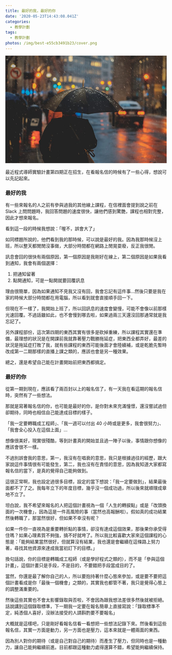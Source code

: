 ```yaml
---
title: 最好的我，最好的你
date: '2020-05-23T14:43:08.041Z'
categories:
  - 教學計劃
tags:
  - 教學計劃
photos: /img/best-e55cb3491b23/cover.png
---
```


![](/img/best-e55cb3491b23/0__dvv8upUoSoxoW8UB.jpg)

最近程式導師實驗計畫第四期正在招生，在看報名信的時候有了一些心得，想說可以先記起來。

### 最好的我

有一些來報名的人之前有參與過我的其他線上課程，在信裡面會提到說之前在 Slack 上問問題時，我回答問題的速度很快，讓他們感到驚艷，課程也相對完整，因此才想來報名。

看到這一段的時候我想說：「喔不，誤會大了」

如同標題所說的，他們看到我的那時候，可以說是最好的我。因為我那時候沒上班，所以整天都閒閒沒事做，大部分時間都在網路上閒晃耍廢，反正我很閒。

訊息會回的很快有兩個原因，第一個原因是我剛好在線上，第二個原因是如果我看到通知，我會有兩個選擇：

1.  把通知留著
2.  點開通知，可是一點開就要回覆訊息

理由很簡單，因為如果通知不見我又沒有回，我會忘記有這件事…然後只要是我在家的時候大部分時間都在用電腦，所以看到就會直接順手回一下。

但現在不一樣了，我開始上班了，所以回訊息的速度會變慢，可能不會像以前那樣光速回覆。不過話雖如此，也不會慢到哪去啦，如果過兩三天還沒回那通常就是我忘記了。

另外課程部份，這次第四期的東西其實有很多是砍掉重練，所以課程其實還在準備，最理想的狀況是在開課前我就靠著壓力戰勝拖延症，把東西全都弄好，最差的狀況是拖延症打敗了我，就有些課程的東西可能後面才會陸續補，或是乾脆先暫時改成第一二期那樣的直播上課之類的，應該也會是另一種效果。

總之，還是希望自己能在計畫開始前把東西都搞定。

### 最好的你

從第一期到現在，應該看了兩百封以上的報名信了，有一天我在看這期的報名信時，突然有了一些想法。

那就是寫著報名信的你，也可能是最好的你，是你對未來充滿憧憬，還沒嘗試過但卻期待，同時也相信自己能達成目標的樣子。

「我一定要轉職成工程師」、「我一週可以付出 40 小時或是更多，我會很努力」、「我會全心投入在這個上面」…

想像很美好，現實很殘酷，等到計畫真的開始並且過一陣子以後，事情跟你想像的應該會很不一樣。

不過別誤會我的意思，第一，我沒有在唱衰的意思，我只是根據過往的經歷，跟大家說這件事情很有可能發生，第二，我也沒有在責怪的意思，因為我知道大家都寫報名信的當下，是真的覺得自己能夠做到。

這很正常啊，我也設定過很多目標，設定的當下想說：「我一定要做到」，結果最後面都不了了之。我每年立下的年度目標，幾乎沒一個成功過，所以後來就順理成章地不立了。

坦白說，我不希望來報名的人把這個計畫視為一個「人生的轉捩點」或是「改頭換面的一次機會」，因為這是一件高風險的事（當然也高報酬啦）。假如真的成功結業然後轉職了，那當然很好，但如果不幸沒有呢？

如果一件你一直視為是重要轉折點的事情，卻沒有達成這個效果，那後果你承受得住嗎？如果心理素質不夠強，搞不好就垮了。所以我比較喜歡大家來這個課程的心態是：「能夠結業當然很好，但就算沒有結業，我也還是會繼續在這條路上努力著，尋找其他資源來達成我當初訂下的目標。」

換句話說，你的目標是轉職成工程師（或是學好程式之類的），而不是「參與這個計畫」，這個計畫只是手段，不是目的，不要錯把手段當成目的了。

當然，你還是最了解你自己的人，所以要抱持著什麼心態來參加，或是要不要把這個計畫看成是你「最後一個機會」之類的，其實我也都管不著，我只是覺得心態上的調整滿重要的。

然後這些其實也不會太影響錄取與否啦，不會因為跟我想法差很多然後就被拒絕。話說講到這個錄取標準，下一期我一定要在報名簡章上直接寫說：「錄取標準不定，純憑個人喜好，沒辦法接受的人請斟酌要不要報名」

大概就是這樣吧，只是剛好看報名信看一看想把一些想法記錄下來。然後看到這些報名信，其實一方面是動力，另一方面也是壓力，這本來就是一體兩面的東西。

因為別人對你的期待（或是自己對自己的期待）而產生了壓力，但同時也是一種動力，讓自己能夠繼續前進。目前都跟這種動力處得還算不錯，希望能夠繼續保持。